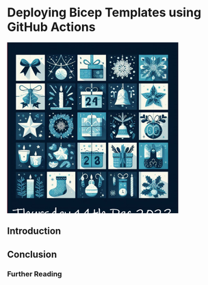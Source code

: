 # Deploying Bicep Templates using GitHub Actions

<!-- markdownlint-disable MD033 -->
<div style="width: 400px; height: 400px; overflow: hidden;">
  <img src="./.images/14th.png" alt="Bicep Advent Calendar" style="clip: rect(0px,60px,200px,0px);">
</div>
<!-- markdownlint-enable -->

## Introduction

## Conclusion

### Further Reading
